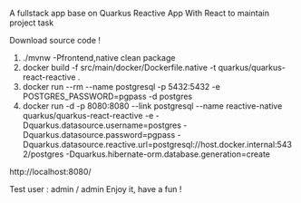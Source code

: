A fullstack app base on Quarkus Reactive App With React to maintain project task

Download source code !

1. ./mvnw -Pfrontend,native clean package
2. docker build -f src/main/docker/Dockerfile.native -t quarkus/quarkus-react-reactive .
3. docker run --rm --name postgresql -p 5432:5432 -e POSTGRES_PASSWORD=pgpass -d postgres
4. docker run -d -p 8080:8080 --link postgresql --name reactive-native
   quarkus/quarkus-react-reactive -e -Dquarkus.datasource.username=postgres -Dquarkus.datasource.password=pgpass -Dquarkus.datasource.reactive.url=postgresql://host.docker.internal:5432/postgres -Dquarkus.hibernate-orm.database.generation=create


http://localhost:8080/

Test user : admin / admin
Enjoy it, have a fun !
